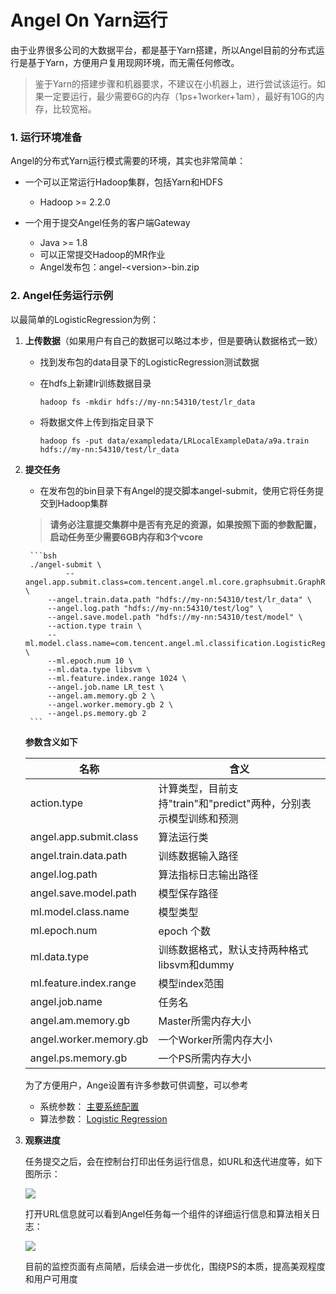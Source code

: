 # Angel On Yarn运行


由于业界很多公司的大数据平台，都是基于Yarn搭建，所以Angel目前的分布式运行是基于Yarn，方便用户复用现网环境，而无需任何修改。

> 鉴于Yarn的搭建步骤和机器要求，不建议在小机器上，进行尝试该运行。如果一定要运行，最少需要6G的内存（1ps+1worker+1am），最好有10G的内存，比较宽裕。

### 1. **运行环境准备**

Angel的分布式Yarn运行模式需要的环境，其实也非常简单：

* 一个可以正常运行Hadoop集群，包括Yarn和HDFS
	* Hadoop >= 2.2.0

* 一个用于提交Angel任务的客户端Gateway
	* Java >= 1.8
	* 可以正常提交Hadoop的MR作业
	* Angel发布包：angel-\<version\>-bin.zip


### 2. **Angel任务运行示例**

以最简单的LogisticRegression为例：

1. **上传数据**（如果用户有自己的数据可以略过本步，但是要确认数据格式一致）

	* 找到发布包的data目录下的LogisticRegression测试数据
	* 在hdfs上新建lr训练数据目录

		```
		hadoop fs -mkdir hdfs://my-nn:54310/test/lr_data
		```
	* 将数据文件上传到指定目录下

		```
		hadoop fs -put data/exampledata/LRLocalExampleData/a9a.train hdfs://my-nn:54310/test/lr_data
		```
2. **提交任务**

	* 在发布包的bin目录下有Angel的提交脚本angel-submit，使用它将任务提交到Hadoop集群

	> **请务必注意提交集群中是否有充足的资源，如果按照下面的参数配置，启动任务至少需要6GB内存和3个vcore**
	
		```bsh
		./angel-submit \
		        --angel.app.submit.class=com.tencent.angel.ml.core.graphsubmit.GraphRunner \
			--angel.train.data.path "hdfs://my-nn:54310/test/lr_data" \
			--angel.log.path "hdfs://my-nn:54310/test/log" \
			--angel.save.model.path "hdfs://my-nn:54310/test/model" \
			--action.type train \
			--ml.model.class.name=com.tencent.angel.ml.classification.LogisticRegression \
			--ml.epoch.num 10 \
			--ml.data.type libsvm \
			--ml.feature.index.range 1024 \
			--angel.job.name LR_test \
			--angel.am.memory.gb 2 \
			--angel.worker.memory.gb 2 \
			--angel.ps.memory.gb 2
		```

	**参数含义如下**


	| 名称    | 含义  |
	| --- | --- |
	| action.type  | 计算类型，目前支持"train"和"predict"两种，分别表示模型训练和预测    |
	| angel.app.submit.class | 算法运行类|
	| angel.train.data.path | 训练数据输入路径 |
	| angel.log.path | 算法指标日志输出路径 |
	| angel.save.model.path | 模型保存路径 |
	| ml.model.class.name | 模型类型 |
	| ml.epoch.num | epoch 个数 |
	| ml.data.type | 训练数据格式，默认支持两种格式libsvm和dummy |
	| ml.feature.index.range | 模型index范围 |
	| angel.job.name | 任务名|
	| angel.am.memory.gb | Master所需内存大小|
	| angel.worker.memory.gb | 一个Worker所需内存大小|
	| angel.ps.memory.gb | 一个PS所需内存大小|


	为了方便用户，Ange设置有许多参数可供调整，可以参考

	* 系统参数： [主要系统配置](config_details.md)
	* 算法参数： [Logistic Regression](../algo/lr_on_angel.md)

3. **观察进度**


	任务提交之后，会在控制台打印出任务运行信息，如URL和迭代进度等，如下图所示：

	![][1]

	打开URL信息就可以看到Angel任务每一个组件的详细运行信息和算法相关日志：

	![][2]

	目前的监控页面有点简陋，后续会进一步优化，围绕PS的本质，提高美观程度和用户可用度


  [1]: ../img/angel_client_log.png
  [2]: ../img/lr_worker_log.png
